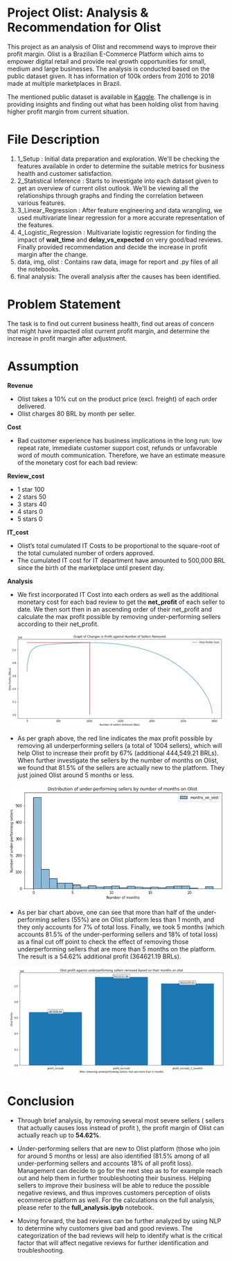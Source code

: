 # Project Olist: Analysis & Recommendation for Olist
This project as an analysis of Olist and recommend ways to improve their profit margin. Olist is a Brazilian E-Commerce Platform which aims to empower digital retail and provide real growth opportunities for small, medium and large businesses. The analysis is conducted based on the public dataset given. It has information of 100k orders from 2016 to 2018 made at multiple marketplaces in Brazil.  

The mentioned public dataset is available in [Kaggle](https://www.kaggle.com/datasets/olistbr/brazilian-ecommerce). The challenge is in providing insights and finding out what has been holding olist from having higher profit margin from current situation.

# File Description
1. 1_Setup : Initial data preparation and exploration. We'll be checking the features available in order to determine the suitable metrics for business health and customer satisfaction.
2. 2_Statistical Inference : Starts to investigate into each dataset given to get an overview of current olist outlook. We'll be viewing all the relationships through graphs and finding the correlation between various features.
3. 3_Linear_Regression : After feature engineering and data wrangling, we used multivariate linear regression for a more accurate representation of the features. 
4. 4_Logistic_Regression : Multivariate logistic regression for finding the impact of **wait_time** and **delay_vs_expected** on very good/bad reviews. Finally provided recommendation and decide the increase in profit margin after the change.
5. data, img, olist : Contains raw data, image for report and .py files of all the notebooks. 
6. final analysis: The overall analysis after the causes has been identified. 

# Problem Statement
The task is to find out current business health, find out areas of concern that might have impacted olist current profit margin, and determine the increase in profit margin after adjustment.

# Assumption
**Revenue**
* Olist takes a 10% cut on the product price (excl. freight) of each order delivered.
* Olist charges 80 BRL by month per seller.

**Cost**
* Bad customer experience has business implications in the long run: low repeat rate, immediate customer support cost, refunds or unfavorable word of mouth communication. Therefore, we have an estimate measure of the monetary cost for each bad review:

**Review_cost**
* 1 star	100
* 2 stars	50
* 3 stars	40
* 4 stars	0
* 5 stars	0

**IT_cost**
* Olist’s total cumulated IT Costs to be proportional to the square-root of the total cumulated number of orders approved.
* The cumulated IT cost for IT department have amounted to 500,000 BRL since the birth of the marketplace until present day.

**Analysis**  
* We first incorporated IT Cost into each orders as well as the additional monetary cost for each bad review to get the **net_profit** of each seller to date. We then sort then in an ascending order of their net_profit and calculate the max profit possible by removing under-performing sellers according to their net_profit.

![image](img/img1.png)  

* As per graph above, the red line indicates the max profit possible by removing all underperforming sellers (a total of 1004 sellers), which will help Olist to increase their profit by 67% (additional 444,549.21 BRLs). When further investigate the sellers by the number of months on Olist, we found that 81.5% of the sellers are actually new to the platform. They just joined Olist around 5 months or less. 

![image](img/img2.png)  

* As per bar chart above, one can see that more than half of the under-performing sellers (55%) are on Olist platform less than 1 month, and they only accounts for 7% of total loss. Finally, we took 5 months (which accounts 81.5% of the under-performing sellers and 18% of total loss) as a final cut off point to check the effect of removing those underperforming sellers that are more than 5 months on the platform. The result is a 54.62% additional profit (364621.19 BRLs).

![image](img/img3.png)  


# Conclusion
* Through brief analysis, by removing several most severe sellers ( sellers that actually causes loss instead of profit ), the profit margin of Olist can actually reach up to **54.62%**.  

* Under-performing sellers that are new to Olist platform (those who join for around 5 months or less) are also identified (81.5% among of all under-performing sellers and accounts 18% of all profit loss). Management can decide to go for the next step as to for example reach out and help them in further troubleshooting their business. Helping sellers to improve their business will be able to reduce the possible negative reviews, and thus improves customers perception of olists ecommerce platform as well. For the calculations on the full analysis, please refer to the **full_analysis.ipyb** notebook.

* Moving forward, the bad reviews can be further analyzed by using NLP to determine why customers give bad and good reviews. The categorization of the bad reviews will help to identify what is the critical factor that will affect negative reviews for further identification and troubleshooting.
